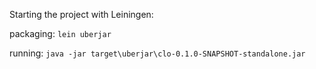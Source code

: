 Starting the project with Leiningen:

packaging:
`lein uberjar`

running:
`java -jar target\uberjar\clo-0.1.0-SNAPSHOT-standalone.jar`